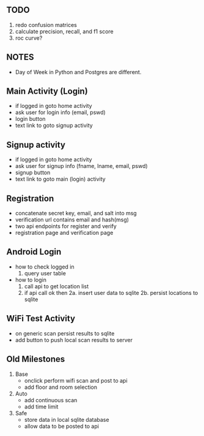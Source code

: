 ## TODO
1. redo confusion matrices
2. calculate precision, recall, and f1 score
3. roc curve?

## NOTES
* Day of Week in Python and Postgres are different.

## Main Activity (Login)
* if logged in goto home activity
* ask user for login info (email, pswd)
* login button
* text link to goto signup activity

## Signup activity
* if logged in goto home activity
* ask user for signup info (fname, lname, email, pswd)
* signup button
* text link to goto main (login) activity

## Registration
* concatenate secret key, email, and salt into msg
* verification url contains email and hash(msg)
* two api endpoints for register and verify
* registration page and verification page

## Android Login
* how to check logged in
  1. query user table
* how to login
  1. call api to get location list
  2. if api call ok then
    2a. insert user data to sqlite
    2b. persist locations to sqlite

## WiFi Test Activity
* on generic scan persist results to sqlite
* add button to push local scan results to server

## Old Milestones
1. Base
    * onclick perform wifi scan and post to api
    * add floor and room selection
2. Auto
    * add continuous scan
    * add time limit
3. Safe
    * store data in local sqlite database
    * allow data to be posted to api
